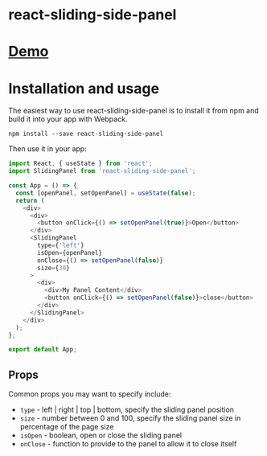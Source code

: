 # react-sliding-side-panel

# [Demo](https://benedictegiraud.github.io/react-sliding-side-panel/)

# Installation and usage

The easiest way to use react-sliding-side-panel is to install it from npm and build it into your app with Webpack.

```
npm install --save react-sliding-side-panel
```

Then use it in your app:

```js
import React, { useState } from 'react';
import SlidingPanel from 'react-sliding-side-panel';

const App = () => {
  const [openPanel, setOpenPanel] = useState(false);
  return (
    <div>
      <div>
        <button onClick={() => setOpenPanel(true)}>Open</button>
      </div>
      <SlidingPanel
        type={'left'}
        isOpen={openPanel}
        onClose={() => setOpenPanel(false)}
        size={30}
      >
        <div>
          <div>My Panel Content</div>
          <button onClick={() => setOpenPanel(false)}>close</button>
        </div>
      </SlidingPanel>
    </div>
  );
};

export default App;
```

## Props

Common props you may want to specify include:

- `type` - left | right | top | bottom, specify the sliding panel position
- `size` - number between 0 and 100, specify the sliding panel size in percentage of the page size
- `isOpen` - boolean, open or close the sliding panel
- `onClose` - function to provide to the panel to allow it to close itself
